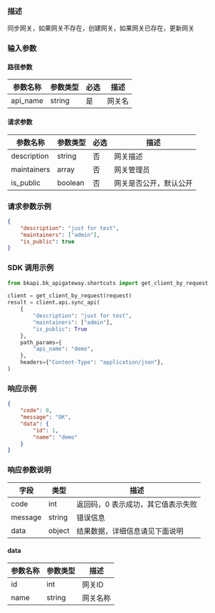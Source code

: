 ### 描述

同步网关，如果网关不存在，创建网关，如果网关已存在，更新网关


### 输入参数

#### 路径参数

| 参数名称 | 参数类型 | 必选 | 描述   |
| -------- | -------- | ---- | ------ |
| api_name | string   | 是   | 网关名 |

#### 请求参数

| 参数名称    | 参数类型 | 必选 | 描述                   |
| ----------- | -------- |----| ---------------------- |
| description | string   | 否  | 网关描述               |
| maintainers | array    | 否  | 网关管理员             |
| is_public   | boolean  | 否  | 网关是否公开，默认公开 |

### 请求参数示例

```json
{
    "description": "just for test",
    "maintainers": ["admin"],
    "is_public": true
}
```

### SDK 调用示例

```python
from bkapi.bk_apigateway.shortcuts import get_client_by_request

client = get_client_by_request(request)
result = client.api.sync_api(
    {
        "description": "just for test",
        "maintainers": ["admin"],
        "is_public": True
    },
    path_params={
        "api_name": "demo",
    },
    headers={"Content-Type": "application/json"},
)
```


### 响应示例

```json
{
    "code": 0,
    "message": "OK",
    "data": {
        "id": 1,
        "name": "demo"
    }
}
```

### 响应参数说明

| 字段    | 类型   | 描述                               |
| ------- | ------ | ---------------------------------- |
| code    | int    | 返回码，0 表示成功，其它值表示失败 |
| message | string | 错误信息                           |
| data    | object | 结果数据，详细信息请见下面说明     |

#### data

| 参数名称 | 参数类型 | 描述     |
| -------- | -------- | -------- |
| id       | int      | 网关ID   |
| name     | string   | 网关名称 |
